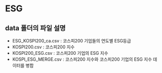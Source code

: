 # ESG

## data 폴더의 파일 설명
- ESG_KOSPI200_ca.csv : 코스피200 기업들의 연도별 ESG등급
- KOSPI200.csv : 코스피200 지수
- KOSPI200_ESG.csv : 코스피200 기업의 ESG 지수
- KOSPI_ESG_MERGE.csv : 코스피200 지수와 코스피200 기업의 ESG 지수 데이터를 병합
